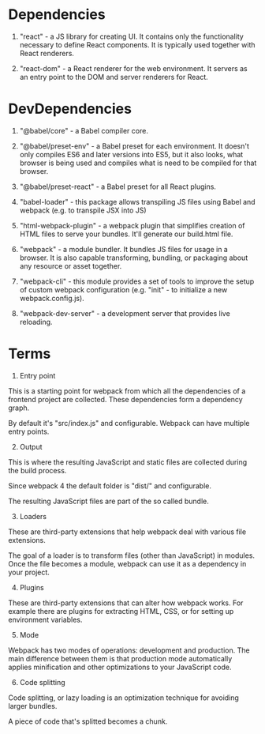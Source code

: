 
# Dependencies

1. "react" - a JS library for creating UI. It contains only the functionality necessary to define React components. It is typically used together with React renderers.

2. "react-dom" - a React renderer for the web environment. It servers as an entry point to the DOM and server renderers for React.


# DevDependencies

1. "@babel/core" - a Babel compiler core.

2. "@babel/preset-env" - a Babel preset for each environment. It doesn't only compiles ES6 and later versions into ES5, but it also looks, what browser is being used and compiles what is need to be compiled for that browser.

3. "@babel/preset-react" - a Babel preset for all React plugins.

4. "babel-loader" - this package allows transpiling JS files using Babel and webpack (e.g. to transpile JSX into JS)

5. "html-webpack-plugin" - a webpack plugin that simplifies creation of HTML files to serve your bundles. It'll generate our build.html file.

6. "webpack" - a module bundler. It bundles JS files for usage in a browser. It is also capable transforming, bundling, or packaging about any resource or asset together.

7. "webpack-cli" - this module provides a set of tools to improve the setup of custom webpack configuration (e.g. "init" - to initialize a new webpack.config.js).

8. "webpack-dev-server" - a development server that provides live reloading. 


# Terms

1. Entry point

This is a starting point for webpack from which all the dependencies of a frontend project are collected. These dependencies form a dependency graph.

By default it's "src/index.js" and configurable. Webpack can have multiple entry points.

2. Output

This is where the resulting JavaScript and static files are collected during the build process.

Since webpack 4 the default folder is "dist/" and configurable.

The resulting JavaScript files are part of the so called bundle.

3. Loaders 

These are third-party extensions that help webpack deal with various file extensions. 

The goal of a loader is to transform files (other than JavaScript) in modules. Once the file becomes a module, webpack can use it as a dependency in your project.

4. Plugins

These are third-party extensions that can alter how webpack works. For example there are plugins for extracting HTML, CSS, or for setting up environment variables.

5. Mode

Webpack has two modes of operations: development and production. The main difference between them is that production mode automatically applies minification and other optimizations to your JavaScript code.

6. Code splitting

Code splitting, or lazy loading is an optimization technique for avoiding larger bundles.

A piece of code that's splitted becomes a chunk.